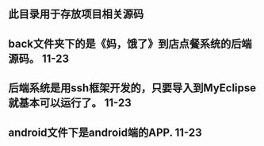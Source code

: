 ## 此目录用于存放项目相关源码
## back文件夹下的是《妈，饿了》到店点餐系统的后端源码。    11-23
## 后端系统是用ssh框架开发的，只要导入到MyEclipse就基本可以运行了。       11-23
## android文件下是android端的APP.     11-23